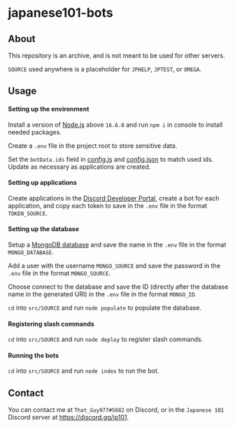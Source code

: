# japanese101-bots

## About
This repository is an archive, and is not meant to be used for other servers.

`SOURCE` used anywhere is a placeholder for `JPHELP`, `JPTEST`, or `OMEGA`.

## Usage

#### Setting up the environment
Install a version of [Node.js](https://nodejs.org) above `16.6.0` and run `npm i` in console to install needed packages.

Create a `.env` file in the project root to store sensitive data.

Set the `botData.ids` field in [config.js](src/shared/config.js) and [config.json](src/shared/config.json) to match used ids. Update as necessary as applications are created.

#### Setting up applications
Create applications in the [Discord Developer Portal](https://discord.com/developers), create a bot for each application, and copy each token to save in the `.env` file in the format `TOKEN_SOURCE`.

#### Setting up the database
Setup a [MongoDB database](https://mongodb.com/) and save the name in the `.env` file in the format `MONGO_DATABASE`.

Add a user with the username `MONGO_SOURCE` and save the password in the `.env` file in the format `MONGO_SOURCE`.

Choose connect to the database and save the ID (directly after the database name in the generated URI) in the `.env` file in the format `MONGO_ID`.

`cd` into `src/SOURCE` and run `node populate` to populate the database.

#### Registering slash commands
`cd` into `src/SOURCE` and run `node deploy` to register slash commands.

#### Running the bots
`cd` into `src/SOURCE` and run `node index` to run the bot.

## Contact
You can contact me at `That_Guy977#5882` on Discord, or in the `Japanese 101` Discord server at https://discord.gg/jp101.
